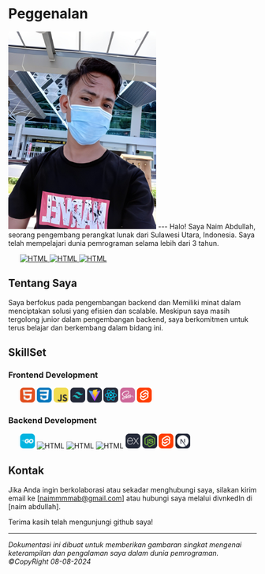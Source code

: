 # Peggenalan
<img src="./nm.jpg" alt="" width="300px"/>
---
Halo! Saya Naim Abdullah, seorang pengembang perangkat lunak dari Sulawesi Utara, Indonesia. Saya telah mempelajari dunia pemrograman selama lebih dari 3 tahun.
<ul>
<a href="#">
 <img src="https://github.com/dheereshagrwal/colored-icons/blob/master/public/logos/linkedin/linkedin.svg" alt="HTML" width="30" />
</a>
<a href="https://www.facebook.com/naimmmmmmmmmmmmmmmmmmmmmmmmmmm">
<img src="https://github.com/dheereshagrwal/colored-icons/blob/master/public/logos/facebook/facebook.svg" alt="HTML" width="30" />
</a>
<a href="https://www.instagram.com/nm_codig/">
<img src="https://github.com/dheereshagrwal/colored-icons/blob/master/public/logos/instagram/instagram.svg" alt="HTML" width="30" />
</a>
</ul>

## Tentang Saya

Saya berfokus pada pengembangan backend dan Memiliki minat dalam menciptakan solusi yang efisien dan scalable. Meskipun saya masih tergolong junior dalam pengembangan backend, saya berkomitmen untuk terus belajar dan berkembang dalam bidang ini.

## SkillSet

### Frontend Development
<ul>
<img src="https://github.com/tandpfun/skill-icons/blob/main/icons/HTML.svg" alt="HTML" width="30" />
<img src="https://github.com/tandpfun/skill-icons/blob/main/icons/CSS.svg" alt="HTML" width="30" />
<img src="https://github.com/tandpfun/skill-icons/blob/main/icons/JavaScript.svg" alt="HTML" width="30" />
<img src="https://github.com/tandpfun/skill-icons/blob/main/icons/TailwindCSS-Dark.svg" alt="HTML" width="30" />
<img src="https://github.com/tandpfun/skill-icons/blob/main/icons/Vite-Dark.svg" alt="HTML" width="30" />
<img src="https://github.com/tandpfun/skill-icons/blob/main/icons/React-Dark.svg" alt="HTML" width="30" />
<img src="https://github.com/tandpfun/skill-icons/blob/main/icons/Sass.svg" alt="HTML" width="30" />
 <img src="https://github.com/tandpfun/skill-icons/blob/main/icons/Svelte.svg" alt="HTML" width="30" />
</ul>

### Backend Development

<ul>
<img src="https://github.com/tandpfun/skill-icons/blob/main/icons/GoLang.svg" alt="HTML" width="30" />
<img src="https://raw.githubusercontent.com/gofiber/docs/master/static/img/logo-dark.svg" alt="HTML" width="60" />
<img src="https://avatars.githubusercontent.com/u/7894478?s=280&v=4" alt="HTML" width="30" />
<img src="https://github.com/tandpfun/skill-icons/blob/main/icons/Npm-Dark.svg" alt="HTML" width="30" />
<img src="https://github.com/tandpfun/skill-icons/blob/main/icons/ExpressJS-Dark.svg" alt="HTML" width="30" />
<img src="https://github.com/tandpfun/skill-icons/blob/main/icons/NodeJS-Dark.svg" alt="HTML" width="30" />
<img src="https://github.com/tandpfun/skill-icons/blob/main/icons/Svelte.svg" alt="HTML" width="30" />
 <img src="https://github.com/tandpfun/skill-icons/blob/main/icons/NextJS-Dark.svg" alt="HTML" width="30" />
</ul>

## Kontak

Jika Anda ingin berkolaborasi atau sekadar menghubungi saya, silakan kirim email ke [naimmmmab@gmail.com] atau hubungi saya melalui divnkedIn di [naim abdullah].

Terima kasih telah mengunjungi github saya!

---

*Dokumentasi ini dibuat untuk memberikan gambaran singkat mengenai keterampilan dan pengalaman saya dalam dunia pemrograman. ©CopyRight 08-08-2024*

